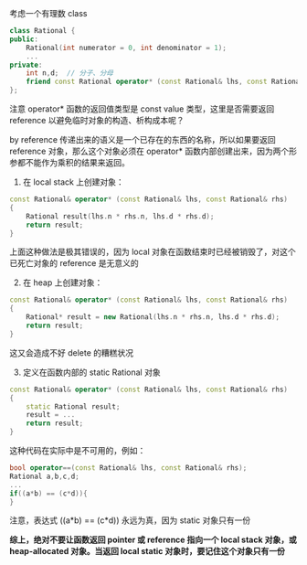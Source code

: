考虑一个有理数 class

```cpp
class Rational {
public:
    Rational(int numerator = 0, int denominator = 1);
    ...
private:
    int n,d;  // 分子、分母
    friend const Rational operator* (const Rational& lhs, const Rational& rhs);
};
```

注意 operator* 函数的返回值类型是 const value 类型，这里是否需要返回 reference 以避免临时对象的构造、析构成本呢？

by reference 传递出来的语义是一个已存在的东西的名称，所以如果要返回 reference 对象，那么这个对象必须在 operator* 函数内部创建出来，因为两个形参都不能作为乘积的结果来返回。

1. 在 local stack 上创建对象：

```cpp
const Rational& operator* (const Rational& lhs, const Rational& rhs)
{
    Rational result(lhs.n * rhs.n, lhs.d * rhs.d);
    return result;
}
```

上面这种做法是极其错误的，因为 local 对象在函数结束时已经被销毁了，对这个已死亡对象的 reference 是无意义的

2. 在 heap 上创建对象：

```cpp
const Rational& operator* (const Rational& lhs, const Rational& rhs)
{
    Rational* result = new Rational(lhs.n * rhs.n, lhs.d * rhs.d);
    return result;
}
```

这又会造成不好 delete 的糟糕状况

3. 定义在函数内部的 static Rational 对象

```cpp
const Rational& operator* (const Rational& lhs, const Rational& rhs)
{
    static Rational result;
    result = ...
    return result;
}
```

这种代码在实际中是不可用的，例如：

```cpp
bool operator==(const Rational& lhs, const Rational& rhs);
Rational a,b,c,d;
...
if((a*b) == (c*d)){
}
```

注意，表达式 ((a*b) == (c\*d)) 永远为真，因为 static 对象只有一份

**综上，绝对不要让函数返回 pointer 或 reference 指向一个 local stack 对象，或 heap-allocated 对象。当返回 local static 对象时，要记住这个对象只有一份**



